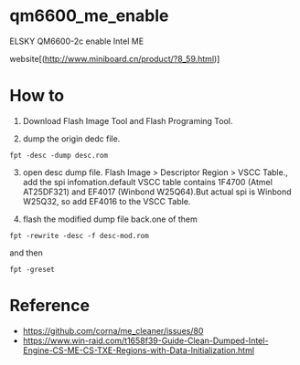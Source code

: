 # qm6600_me_enable
ELSKY QM6600-2c enable Intel ME

website[(http://www.miniboard.cn/product/?8_59.html)]

# How to
1. Download Flash Image Tool and Flash Programing Tool.

2. dump the origin dedc file. <br>
```
fpt -desc -dump desc.rom
```

3. open desc dump file. Flash Image > Descriptor Region > VSCC Table., add the spi infomation.default VSCC table contains 1F4700 (Atmel AT25DF321) and EF4017 (Winbond W25Q64).But actual spi is Winbond W25Q32, so add EF4016 to the VSCC Table.

4. flash the modified dump file back.one of them<br>
```
fpt -rewrite -desc -f desc-mod.rom
```
and then
```
fpt -greset
```

# Reference
* https://github.com/corna/me_cleaner/issues/80
* https://www.win-raid.com/t1658f39-Guide-Clean-Dumped-Intel-Engine-CS-ME-CS-TXE-Regions-with-Data-Initialization.html
